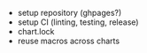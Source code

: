 - setup repository (ghpages?)
- setup CI (linting,  testing, release)
- chart.lock
- reuse macros across charts
